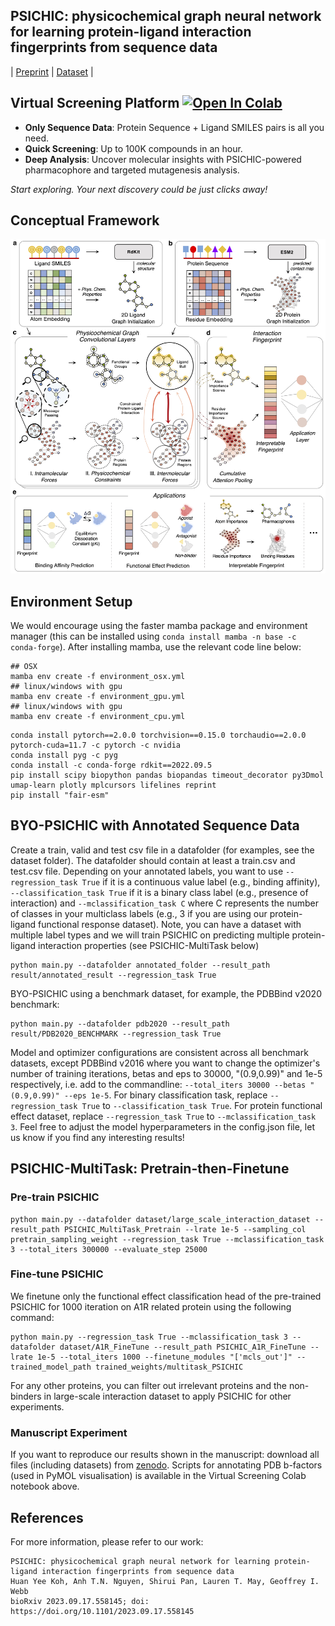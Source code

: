 ## PSICHIC: physicochemical graph neural network for learning protein-ligand interaction fingerprints from sequence data
| [Preprint](https://www.biorxiv.org/content/10.1101/2023.09.17.558145v1) | [Dataset](https://drive.google.com/drive/folders/1ZRpnwXtllCP89hjhfDuPivBlarBIXnmu?usp=sharing) | 

## Virtual Screening Platform <a href="https://colab.research.google.com/github/huankoh/PSICHIC/blob/main/PSICHIC.ipynb" target="_parent"><img src="https://colab.research.google.com/assets/colab-badge.svg" alt="Open In Colab"/></a>

- **Only Sequence Data**: Protein Sequence + Ligand SMILES pairs is all you need.
- **Quick Screening**: Up to 100K compounds in an hour.
- **Deep Analysis**: Uncover molecular insights with PSICHIC-powered pharmacophore and targeted mutagenesis analysis.

_Start exploring. Your next discovery could be just clicks away!_
## Conceptual Framework
![PSICHIC](image/PSICHIC.jpg)

## Environment Setup

We would encourage using the faster mamba package and environment manager (this can be installed using ``conda install mamba -n base -c conda-forge``). After installing mamba, use the relevant code line below:

```
## OSX
mamba env create -f environment_osx.yml
## linux/windows with gpu
mamba env create -f environment_gpu.yml
## linux/windows with gpu
mamba env create -f environment_cpu.yml
```


```
conda install pytorch==2.0.0 torchvision==0.15.0 torchaudio==2.0.0 pytorch-cuda=11.7 -c pytorch -c nvidia
conda install pyg -c pyg
conda install -c conda-forge rdkit==2022.09.5
pip install scipy biopython pandas biopandas timeout_decorator py3Dmol umap-learn plotly mplcursors lifelines reprint
pip install "fair-esm"
```

## BYO-PSICHIC with Annotated Sequence Data 

Create a train, valid and test csv file in a datafolder (for examples, see the dataset folder). The datafolder should contain at least a train.csv and test.csv file. Depending on your annotated labels, you want to use ``--regression_task True`` if it is a continuous value label (e.g., binding affinity), ``--classification_task True`` if it is a binary class label (e.g., presence of interaction) and ``--mclassification_task C`` where C represents the number of classes in your multiclass labels (e.g., 3 if you are using our protein-ligand functional response dataset). Note, you can have a dataset with multiple label types and we will train PSICHIC on predicting multiple protein-ligand interaction properties (see PSICHIC-MultiTask below)
```
python main.py --datafolder annotated_folder --result_path result/annotated_result --regression_task True 
```

BYO-PSICHIC using a benchmark dataset, for example, the PDBBind v2020 benchmark:
```
python main.py --datafolder pdb2020 --result_path result/PDB2020_BENCHMARK --regression_task True 
```
Model and optimizer configurations are consistent across all benchmark datasets, except PDBBind v2016 where you want to change the optimizer's number of training iterations, betas and eps to 30000, "(0.9,0.99)" and 1e-5 respectively, i.e. add to the commandline: ``--total_iters 30000 --betas "(0.9,0.99)" --eps 1e-5``. For binary classification task, replace ``--regression_task True`` to ``--classification_task True``. For protein functional effect dataset, replace ``--regression_task True`` to ``--mclassification_task 3``. Feel free to adjust the model hyperparameters in the config.json file, let us know if you find any interesting results!
 
## PSICHIC-MultiTask: Pretrain-then-Finetune 
### Pre-train PSICHIC
```
python main.py --datafolder dataset/large_scale_interaction_dataset --result_path PSICHIC_MultiTask_Pretrain --lrate 1e-5 --sampling_col pretrain_sampling_weight --regression_task True --mclassification_task 3 --total_iters 300000 --evaluate_step 25000
```
### Fine-tune PSICHIC
We finetune only the functional effect classification head of the pre-trained PSICHIC for 1000 iteration on A1R related protein using the following command:
```
python main.py --regression_task True --mclassification_task 3 --datafolder dataset/A1R_FineTune --result_path PSICHIC_A1R_FineTune --lrate 1e-5 --total_iters 1000 --finetune_modules "['mcls_out']" --trained_model_path trained_weights/multitask_PSICHIC
```

For any other proteins, you can filter out irrelevant proteins and the non-binders in large-scale interaction dataset to apply PSICHIC for other experiments.

### Manuscript Experiment
If you want to reproduce our results shown in the manuscript: download all files (including datasets) from [zenodo](https://zenodo.org/record/8347859). Scripts for annotating PDB b-factors (used in PyMOL visualisation) is available in the Virtual Screening Colab notebook above.


## References

For more information, please refer to our work: 

```
PSICHIC: physicochemical graph neural network for learning protein-ligand interaction fingerprints from sequence data
Huan Yee Koh, Anh T.N. Nguyen, Shirui Pan, Lauren T. May, Geoffrey I. Webb
bioRxiv 2023.09.17.558145; doi: https://doi.org/10.1101/2023.09.17.558145
```
